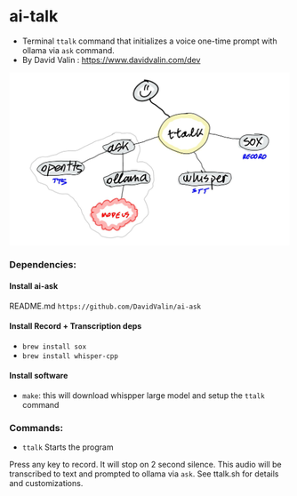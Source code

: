 # ai-talk

* Terminal `ttalk` command that initializes a voice one-time prompt with ollama via `ask` command.
* By David Valin : https://www.davidvalin.com/dev

![ai talk screenshot](https://github.com/DavidValin/ai-talk/raw/main/ai-talk-schema.jpg)

### Dependencies:

#### Install ai-ask

README.md `https://github.com/DavidValin/ai-ask`

#### Install Record + Transcription deps

* `brew install sox`
* `brew install whisper-cpp`

#### Install software

* `make`: this will download whispper large model and setup the `ttalk` command

### Commands:

* `ttalk` Starts the program

Press any key to record. It will stop on 2 second silence.
This audio will be transcribed to text and prompted to ollama via `ask`.
See ttalk.sh for details and customizations.
